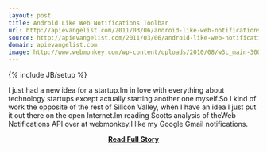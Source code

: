```yaml
---
layout: post
title: Android Like Web Notifications Toolbar
url: http://apievangelist.com/2011/03/06/android-like-web-notifications-toolbar-startup/
source: http://apievangelist.com/2011/03/06/android-like-web-notifications-toolbar-startup/
domain: apievangelist.com
image: http://www.webmonkey.com/wp-content/uploads/2010/08/w3c_main-300x45.png
---
```

{% include JB/setup %}<p>I just had a new idea for a startup.Im in love with everything about technology startups except actually starting another one myself.So I kind of work the opposite of the rest of Silicon Valley, when I have an idea I just put it out there on the open Internet.Im reading Scotts analysis of theWeb Notifications API over at webmonkey.I like my Google Gmail notifications.</p>
<center><p><a href="http://apievangelist.com/2011/03/06/android-like-web-notifications-toolbar-startup/" style='padding:25px; font-sze:18px; font-weight: bold;'>Read Full Story</a></p></center>
